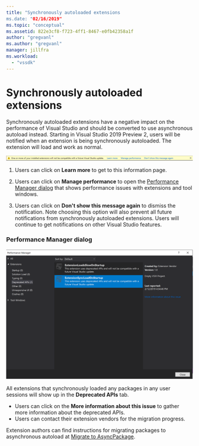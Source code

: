 ```yaml
---
title: "Synchronously autoloaded extensions
ms.date: "02/16/2019"
ms.topic: "conceptual"
ms.assetid: 822e3cf8-f723-4ff1-8467-e0fb42358a1f
author: "gregvanl"
ms.author: "gregvanl"
manager: jillfra
ms.workload: 
  - "vssdk"
---
```

# Synchronously autoloaded extensions

Synchronously autoloaded extensions have a negative impact on the performance of Visual Studio and should be converted to use asynchronous autoload instead. Starting in Visual Studio 2019 Preview 2, users will be notified when an extension is being synchronously autoloaded. The extension will load and work as normal.

![extension compatibility warning](media/extension-compatibility-warning.png)

1. Users can click on **Learn more** to get to this information page.

3. Users can click on **Manage performance** to open the [Performance Manager dialog](#performance-manager-dialog) that shows performance issues with extensions and tool windows.

3. Users can click on **Don't show this message again** to dismiss the notification. Note choosing this option will also prevent all future notifications from synchronously autoloaded extensions. Users will continue to get notifications on other Visual Studio features.

### Performance Manager dialog

  ![performance manager dialog](media/performance-manager.png)

All extensions that synchronously loaded any packages in any user sessions will show up in the **Deprecated APIs** tab.

* Users can click on the **More information about this issue** to gather more information about the deprecated APIs.
* Users can contact their extension vendors for the migration progress.

Extension authors can find instructions for migrating packages to asynchronous autoload at [Migrate to AsyncPackage](https://github.com/Microsoft/VSSDK-Extensibility-Samples/tree/master/AsyncPackageMigration).
